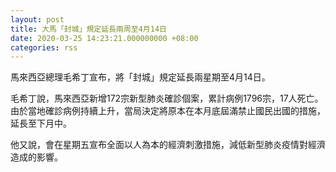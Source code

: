 ```yaml
---
layout: post
title: 大馬「封城」規定延長兩周至4月14日
date: 2020-03-25 14:23:21.000000000 +08:00
categories: rss
---
```


馬來西亞總理毛希丁宣布，將「封城」規定延長兩星期至4月14日。

毛希丁說，馬來西亞新增172宗新型肺炎確診個案，累計病例1796宗，17人死亡。由於當地確診病例持續上升，當局決定將原本在本月底屆滿禁止國民出國的措施，延長至下月中。

他又說，會在星期五宣布全面以人為本的經濟刺激措施，減低新型肺炎疫情對經濟造成的影響。
